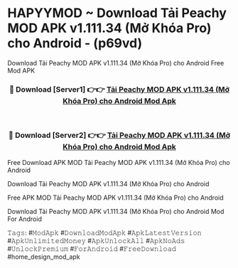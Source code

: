 # HAPYYMOD ~ Download Tải Peachy MOD APK v1.111.34 (Mở Khóa Pro) cho Android - (p69vd)
Download Tải Peachy MOD APK v1.111.34 (Mở Khóa Pro) cho Android Free Mod APK

<div align="center">
<h3>🔴 Download [Server1] 👉👉 <a href="https://apk-comot.site?title=Tải_Peachy_MOD_APK_v1.111.34_(Mở_Khóa_Pro)_cho_Android">Tải Peachy MOD APK v1.111.34 (Mở Khóa Pro) cho Android Mod Apk</a></h3><br>

<h3>🔴 Download [Server2] 👉👉 <a href="https://apk-comot.site?title=Tải_Peachy_MOD_APK_v1.111.34_(Mở_Khóa_Pro)_cho_Android">Tải Peachy MOD APK v1.111.34 (Mở Khóa Pro) cho Android Mod Apk</a></h3>
</div>


Free Download APK MOD Tải Peachy MOD APK v1.111.34 (Mở Khóa Pro) cho Android

Download Tải Peachy MOD APK v1.111.34 (Mở Khóa Pro) cho Android 

Free APK MOD Tải Peachy MOD APK v1.111.34 (Mở Khóa Pro) cho Android 

Download Tải Peachy MOD APK v1.111.34 (Mở Khóa Pro) cho Android Mod For Android

𝚃𝚊𝚐𝚜: #𝙼𝚘𝚍𝙰𝚙𝚔 #𝙳𝚘𝚠𝚗𝚕𝚘𝚊𝚍𝙼𝚘𝚍𝙰𝚙𝚔 #𝙰𝚙𝚔𝙻𝚊𝚝𝚎𝚜𝚝𝚅𝚎𝚛𝚜𝚒𝚘𝚗 #𝙰𝚙𝚔𝚄𝚗𝚕𝚒𝚖𝚒𝚝𝚎𝚍𝙼𝚘𝚗𝚎𝚢 #𝙰𝚙𝚔𝚄𝚗𝚕𝚘𝚌𝚔𝙰𝚕𝚕 #𝙰𝚙𝚔𝙽𝚘𝙰𝚍𝚜 #𝚄𝚗𝚕𝚘𝚌𝚔𝙿𝚛𝚎𝚖𝚒𝚞𝚖 #𝙵𝚘𝚛𝙰𝚗𝚍𝚛𝚘𝚒𝚍 #𝙵𝚛𝚎𝚎𝙳𝚘𝚠𝚗𝚕𝚘𝚊𝚍 #home_design_mod_apk